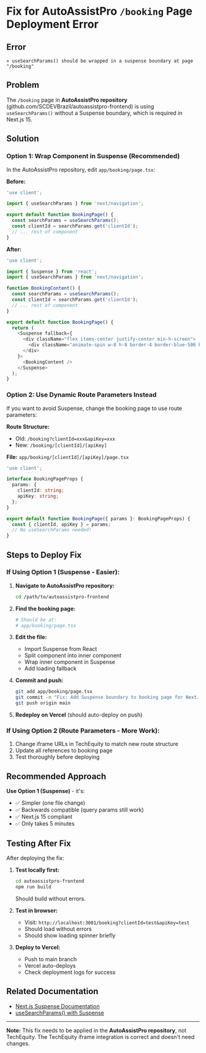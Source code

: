 # Fix for AutoAssistPro `/booking` Page Deployment Error

## Error
```
⨯ useSearchParams() should be wrapped in a suspense boundary at page "/booking"
```

## Problem
The `/booking` page in **AutoAssistPro repository** (github.com/SCDEVBrazil/autoassistpro-frontend) is using `useSearchParams()` without a Suspense boundary, which is required in Next.js 15.

## Solution

### Option 1: Wrap Component in Suspense (Recommended)

In the AutoAssistPro repository, edit `app/booking/page.tsx`:

**Before:**
```typescript
'use client';

import { useSearchParams } from 'next/navigation';

export default function BookingPage() {
  const searchParams = useSearchParams();
  const clientId = searchParams.get('clientId');
  // ... rest of component
}
```

**After:**
```typescript
'use client';

import { Suspense } from 'react';
import { useSearchParams } from 'next/navigation';

function BookingContent() {
  const searchParams = useSearchParams();
  const clientId = searchParams.get('clientId');
  // ... rest of component
}

export default function BookingPage() {
  return (
    <Suspense fallback={
      <div className="flex items-center justify-center min-h-screen">
        <div className="animate-spin w-8 h-8 border-4 border-blue-500 border-t-transparent rounded-full" />
      </div>
    }>
      <BookingContent />
    </Suspense>
  );
}
```

### Option 2: Use Dynamic Route Parameters Instead

If you want to avoid Suspense, change the booking page to use route parameters:

**Route Structure:**
- Old: `/booking?clientId=xxx&apiKey=xxx`
- New: `/booking/[clientId]/[apiKey]`

**File:** `app/booking/[clientId]/[apiKey]/page.tsx`
```typescript
'use client';

interface BookingPageProps {
  params: {
    clientId: string;
    apiKey: string;
  };
}

export default function BookingPage({ params }: BookingPageProps) {
  const { clientId, apiKey } = params;
  // No useSearchParams needed!
}
```

## Steps to Deploy Fix

### If Using Option 1 (Suspense - Easier):

1. **Navigate to AutoAssistPro repository:**
   ```bash
   cd /path/to/autoassistpro-frontend
   ```

2. **Find the booking page:**
   ```bash
   # Should be at:
   # app/booking/page.tsx
   ```

3. **Edit the file:**
   - Import Suspense from React
   - Split component into inner component
   - Wrap inner component in Suspense
   - Add loading fallback

4. **Commit and push:**
   ```bash
   git add app/booking/page.tsx
   git commit -m "Fix: Add Suspense boundary to booking page for Next.js 15"
   git push origin main
   ```

5. **Redeploy on Vercel** (should auto-deploy on push)

### If Using Option 2 (Route Parameters - More Work):

1. Change iframe URLs in TechEquity to match new route structure
2. Update all references to booking page
3. Test thoroughly before deploying

## Recommended Approach

**Use Option 1 (Suspense)** - it's:
- ✅ Simpler (one file change)
- ✅ Backwards compatible (query params still work)
- ✅ Next.js 15 compliant
- ✅ Only takes 5 minutes

## Testing After Fix

After deploying the fix:

1. **Test locally first:**
   ```bash
   cd autoassistpro-frontend
   npm run build
   ```
   Should build without errors.

2. **Test in browser:**
   - Visit: `http://localhost:3001/booking?clientId=test&apiKey=test`
   - Should load without errors
   - Should show loading spinner briefly

3. **Deploy to Vercel:**
   - Push to main branch
   - Vercel auto-deploys
   - Check deployment logs for success

## Related Documentation

- [Next.js Suspense Documentation](https://nextjs.org/docs/app/building-your-application/routing/loading-ui-and-streaming#streaming-with-suspense)
- [useSearchParams() with Suspense](https://nextjs.org/docs/messages/missing-suspense-with-csr-bailout)

---

**Note:** This fix needs to be applied in the **AutoAssistPro repository**, not TechEquity. The TechEquity iframe integration is correct and doesn't need changes.
